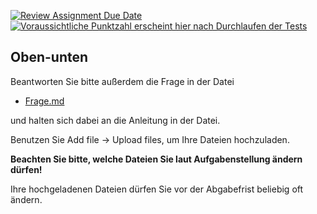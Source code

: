[![Review Assignment Due Date](https://classroom.github.com/assets/deadline-readme-button-24ddc0f5d75046c5622901739e7c5dd533143b0c8e959d652212380cedb1ea36.svg)](https://classroom.github.com/a/CZV3o4Aa)
[![Voraussichtliche Punktzahl erscheint hier nach Durchlaufen der Tests](../../blob/badges/.github/badges/points.svg)](../../raw/badges/.github/badges/points.svg)

Oben-unten
---

Beantworten Sie bitte außerdem die Frage in der Datei

- [Frage.md](Frage.md)

und halten sich dabei an die Anleitung in der Datei.

Benutzen Sie Add file → Upload files, um Ihre Dateien hochzuladen.

**Beachten Sie bitte, welche Dateien Sie laut Aufgabenstellung ändern dürfen!**

Ihre hochgeladenen Dateien dürfen Sie vor der Abgabefrist beliebig oft ändern.
